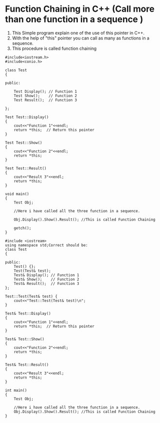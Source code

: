 # Function Chaining in C++ (Call more than one function in a sequence )


1) This Simple program explain one of the use of this pointer in C++.
2) With the help of "this" pointer you can call as many as functions in a sequence.
3) This procedure is called function chaining

```
#include<iostream.h>
#include<conio.h>

class Test
{
	
public:
	
	Test Display(); // Function 1
	Test Show();    // Function 2
	Test Result();  // Function 3
	
};

Test Test::Display()
{
	cout<<"Function 1"<<endl;
	return *this;  // Return this pointer
}

Test Test::Show()
{
	cout<<"Function 2"<<endl;
	return *this;
}

Test Test::Result()
{
	cout<<"Result 3"<<endl;
	return *this;
}

void main()
{
	Test Obj;
	
	//Here i have called all the three function in a sequence.
	
	Obj.Display().Show().Result(); //This is called Function Chaining
	
	getch();
}
```




```
#include <iostream>
using namespace std;Correct should be:
class Test
{
    
public:
    Test() {};
    Test(Test& test);
    Test& Display(); // Function 1
    Test& Show();    // Function 2
    Test& Result();  // Function 3
};

Test::Test(Test& test) {
    cout<<"Test::Test(Test& test)\n";
}

Test& Test::Display()
{
    cout<<"Function 1"<<endl;
    return *this;  // Return this pointer
}

Test& Test::Show()
{
    cout<<"Function 2"<<endl;
    return *this;
}

Test& Test::Result()
{
    cout<<"Result 3"<<endl;
    return *this;
}

int main()
{
    Test Obj;
    
    //Here i have called all the three function in a sequence.    
    Obj.Display().Show().Result(); //This is called Function Chaining
}
 
 ```